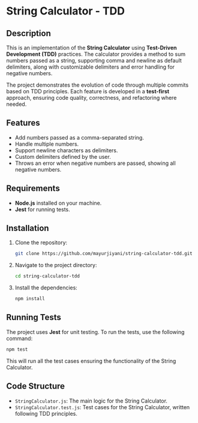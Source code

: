 # String Calculator - TDD

## Description

This is an implementation of the **String Calculator** using **Test-Driven Development (TDD)** practices. The calculator provides a method to sum numbers passed as a string, supporting comma and newline as default delimiters, along with customizable delimiters and error handling for negative numbers.

The project demonstrates the evolution of code through multiple commits based on TDD principles. Each feature is developed in a **test-first** approach, ensuring code quality, correctness, and refactoring where needed.

## Features

- Add numbers passed as a comma-separated string.
- Handle multiple numbers.
- Support newline characters as delimiters.
- Custom delimiters defined by the user.
- Throws an error when negative numbers are passed, showing all negative numbers.

## Requirements

- **Node.js** installed on your machine.
- **Jest** for running tests.

## Installation

1. Clone the repository:
   ```bash
   git clone https://github.com/mayurjiyani/string-calculator-tdd.git
   ```
2. Navigate to the project directory:
   ```bash
   cd string-calculator-tdd
   ```
3. Install the dependencies:
   ```bash
   npm install
   ```

## Running Tests

The project uses **Jest** for unit testing. To run the tests, use the following command:

```bash
npm test
```

This will run all the test cases ensuring the functionality of the String Calculator.

## Code Structure

- `StringCalculator.js`: The main logic for the String Calculator.
- `StringCalculator.test.js`: Test cases for the String Calculator, written following TDD principles.
